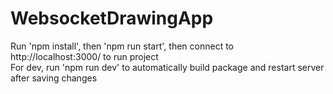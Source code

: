 # WebsocketDrawingApp
Run 'npm install', then 'npm run start', then connect to http://localhost:3000/ to run project  
For dev, run 'npm run dev' to automatically build package and restart server after saving changes